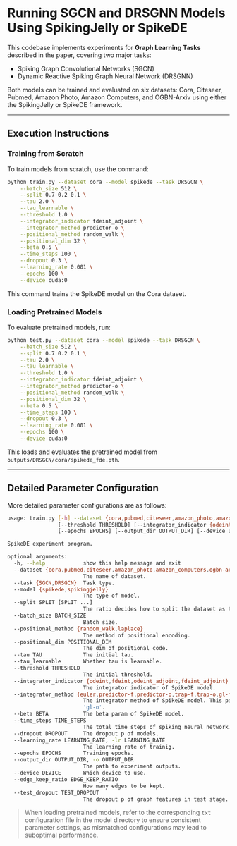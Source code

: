 # Running SGCN and DRSGNN Models Using SpikingJelly or SpikeDE

This codebase implements experiments for **Graph Learning Tasks** described in the paper, covering two major tasks:
- Spiking Graph Convolutional Networks (SGCN)
- Dynamic Reactive Spiking Graph Neural Network (DRSGNN)

Both models can be trained and evaluated on six datasets: Cora, Citeseer, Pubmed, Amazon Photo, Amazon Computers, and OGBN-Arxiv using either the SpikingJelly or SpikeDE framework.

---

## Execution Instructions

### Training from Scratch
To train models from scratch, use the command:
```sh
python train.py --dataset cora --model spikede --task DRSGCN \
    --batch_size 512 \
    --split 0.7 0.2 0.1 \
    --tau 2.0 \
    --tau_learnable \
    --threshold 1.0 \
    --integrator_indicator fdeint_adjoint \
    --integrator_method predictor-o \
    --positional_method random_walk \
    --positional_dim 32 \
    --beta 0.5 \
    --time_steps 100 \
    --dropout 0.3 \
    --learning_rate 0.001 \
    --epochs 100 \
    --device cuda:0
```
This command trains the SpikeDE model on the Cora dataset.

### Loading Pretrained Models
To evaluate pretrained models, run:
```sh
python test.py --dataset cora --model spikede --task DRSGCN \
    --batch_size 512 \
    --split 0.7 0.2 0.1 \
    --tau 2.0 \
    --tau_learnable \
    --threshold 1.0 \
    --integrator_indicator fdeint_adjoint \
    --integrator_method predictor-o \
    --positional_method random_walk \
    --positional_dim 32 \
    --beta 0.5 \
    --time_steps 100 \
    --dropout 0.3 \
    --learning_rate 0.001 \
    --epochs 100 \
    --device cuda:0
```
This loads and evaluates the pretrained model from `outputs/DRSGCN/cora/spikede_fde.pth`.

---

## Detailed Parameter Configuration

More detailed parameter configurations are as follows:
```sh
usage: train.py [-h] --dataset {cora,pubmed,citeseer,amazon_photo,amazon_computers,ogbn-arxiv} --task {SGCN,DRSGCN} --model {spikede,spikingjelly} [--split SPLIT [SPLIT ...]] [--batch_size BATCH_SIZE] [--positional_method {random_walk,laplace}] [--positional_dim POSITIONAL_DIM] [--tau TAU] [--tau_learnable]
                [--threshold THRESHOLD] [--integrator_indicator {odeint,fdeint,odeint_adjoint,fdeint_adjoint}] [--integrator_method {euler,predictor-f,predictor-o,trap-f,trap-o,gl-f,gl-o,predictor,implicitl1,gl,trap}] [--beta BETA] [--time_steps TIME_STEPS] [--dropout DROPOUT] [--learning_rate LEARNING_RATE]
                [--epochs EPOCHS] [--output_dir OUTPUT_DIR] [--device DEVICE] [--edge_keep_ratio EDGE_KEEP_RATIO] [--test_dropout TEST_DROPOUT]

SpikeDE experiment program.

optional arguments:
  -h, --help            show this help message and exit
  --dataset {cora,pubmed,citeseer,amazon_photo,amazon_computers,ogbn-arxiv}
                        The name of dataset.
  --task {SGCN,DRSGCN}  Task type.
  --model {spikede,spikingjelly}
                        The type of model.
  --split SPLIT [SPLIT ...]
                        The ratio decides how to split the dataset as train, eval and test.
  --batch_size BATCH_SIZE
                        Batch size.
  --positional_method {random_walk,laplace}
                        The method of positional encoding.
  --positional_dim POSITIONAL_DIM
                        The dim of positional code.
  --tau TAU             The initial tau.
  --tau_learnable       Whether tau is learnable.
  --threshold THRESHOLD
                        The initial threshold.
  --integrator_indicator {odeint,fdeint,odeint_adjoint,fdeint_adjoint}
                        The integrator indicator of SpikeDE model.
  --integrator_method {euler,predictor-f,predictor-o,trap-f,trap-o,gl-f,gl-o,predictor,implicitl1,gl,trap}
                        The integrator method of SpikeDE model. This parameter is up to integrator indicator: 'odeint' and 'odeint_adjoint' only support 'euler'; 'fdeint' only support 'predictor', 'implicitl1', 'gl' and 'trap'; 'fdeint_adjoint' only support 'predictor-f', 'predictor-o', 'trap-f', 'trap-o', 'gl-f' and
                        'gl-o'.
  --beta BETA           The beta param of SpikeDE model.
  --time_steps TIME_STEPS
                        The total time steps of spiking neural network.
  --dropout DROPOUT     The dropout p of models.
  --learning_rate LEARNING_RATE, -lr LEARNING_RATE
                        The learning rate of trainig.
  --epochs EPOCHS       Training epochs.
  --output_dir OUTPUT_DIR, -o OUTPUT_DIR
                        The path to experiment outputs.
  --device DEVICE       Which device to use.
  --edge_keep_ratio EDGE_KEEP_RATIO
                        How many edges to be kept.
  --test_dropout TEST_DROPOUT
                        The dropout p of graph features in test stage.
```

> When loading pretrained models, refer to the corresponding `txt` configuration file in the model directory to ensure consistent parameter settings, as mismatched configurations may lead to suboptimal performance.
